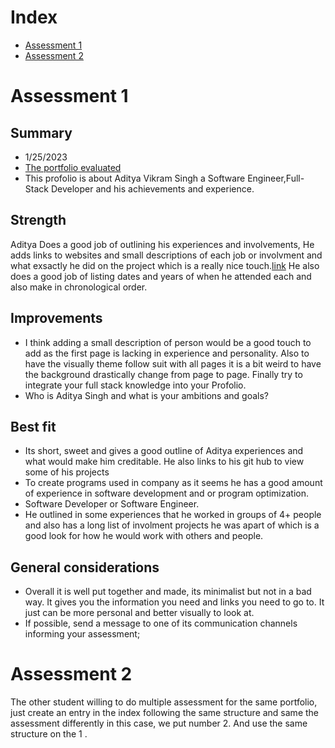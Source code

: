 # Index
- [Assessment 1](#assessment-1)
- [Assessment 2](#assessment-2)

# Assessment 1
## Summary

- 1/25/2023
- [The portfolio evaluated](https://www.adityavsingh.com/)
- This profolio is about Aditya Vikram Singh a Software Engineer,Full-Stack Developer and his achievements and experience.

## Strength
Aditya Does a good job of outlining his experiences and involvements, He adds links to websites and small descriptions of each job or involvment and what exsactly he did on the project which is a really nice touch.[link](https://imgur.com/a/iMvvkZK)  He also does a good job of listing dates and years of when he attended each and also make in chronological order. 

## Improvements
- I think adding a small description of person would be a good touch to add as the first page is lacking in experience and personality. Also to have the visually theme follow suit with all pages it is a bit weird to have the background drastically change from page to page. Finally try to integrate your full stack knowledge into your Profolio.
- Who is Aditya Singh and what is your ambitions and goals? 

## Best fit
- Its short, sweet and gives a good outline of Aditya experiences and what would make him creditable. He also links to his git hub to view some of his projects 
- To create programs used in company as it seems he has a good amount of experience in software development and or program optimization.
- Software Developer or Software Engineer.
- He outlined in some experiences that he worked in groups of 4+ people and also has a long list of involment projects he was apart of which is a good look for how he would work with others and people.

## General considerations
- Overall it is well put together and made, its minimalist but not in a bad way. It gives you the information you need and links you need to go to. It just can be more personal and better visually to look at. 
- If possible, send a message to one of its communication channels informing your assessment;

# Assessment 2
The other student willing to do multiple assessment for the same portfolio, just create an entry in the index following the same structure and same the assessment differently in this case, we put number 2. And use the same structure on the 1 . 